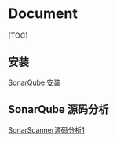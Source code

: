 # Document

[TOC]

## 安装

[SonarQube 安装](sonar_install.md)



## SonarQube 源码分析

[SonarScanner源码分析1](sonar_scanner_1.md)

